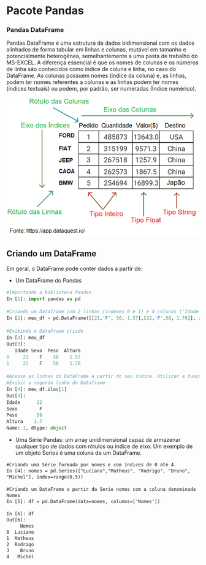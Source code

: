 # Pacote Pandas

### Pandas DataFrame

Pandas DataFrame é uma estrutura de dados bidimensional com os dados alinhados de forma tabular em linhas e colunas, mutável em tamanho e potencialmente heterogênea, semelhantemente a uma pasta de trabalho do MS-EXCEL. A diferença essencial é que os nomes de colunas e os números de linha são conhecidos como índice de coluna e linha, no caso do DataFrame. 
As colunas possuem nomes (índice da coluna) e, as linhas, podem ter nomes  referentes a colunas e as linhas podem ter nomes (índices textuais) ou  podem, por padrão, ser numeradas (Índice numérico). 


![funcao](/imagens/tabFrame.png)

## <b> Criando um DataFrame </b>

Em geral, o DataFrame pode conter dados a partir de:
+ Um DataFrame do Pandas
``` python
#Importando a biblioteca Pandas
In [1]: import pandas as pd

#Criando um Dataframe com 2 linhas (indexes 0 e 1) e 4 colunas ('Idade', 'Sexo', 'Peso', 'Altura').
In [2]: meu_df = pd.DataFrame([[21,'F', 50, 1.57],[22,'F',58, 1.70]], index=range(0,2), columns=['Idade', 'Sexo', 'Peso', 'Altura'])

#Exibindo o DataFrame criado
In [3]: meu_df
Out[3]: 
   Idade Sexo  Peso  Altura
0     21    F    50    1.57
1     22    F    58    1.70

#Acesso as linhas do DataFrame a partir do seu índice. Utilizar a função .iloc[indice].
#Exibir a segunda linha do Dataframe
In [4]: meu_df.iloc[1]
Out[4]: 
Idade      22
Sexo        F
Peso       58
Altura    1.7
Name: 1, dtype: object
```
+ Uma Série Pandas: um array unidimensional capaz de armazenar qualquer tipo de dados com rótulos ou índice de eixo. Um exemplo de um objeto Series é uma coluna de um DataFrame.
``` phyton
#Criando uma Série formada por nomes e com índices de 0 até 4.
In [4]: nomes = pd.Series(["Luciano","Matheus", "Rodrigo", "Bruno", "Michel"], index=range(0,5))

#Criando um DataFrame a partir da Serie nomes com a coluna denominada Nomes    
In [5]: df = pd.DataFrame(data=nomes, columns=['Nomes'])

In [6]: df
Out[6]: 
     Nomes
0  Luciano
1  Matheus
2  Rodrigo
3    Bruno
4   Michel

```
